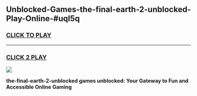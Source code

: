 
## Unblocked-Games-the-final-earth-2-unblocked-Play-Online-#uql5q
<h3>
<a href="https://premium.freeplayer.one?title=the-final-earth-2-unblocked&ref=27F">CLICK TO PLAY</a></h3>
<hr>

<h3>
<a href="https://premium.freeplayer.one?title=the-final-earth-2-unblocked&ref=27F">CLICK 2 PLAY</a>
  
</h3>

<a href="https://premium.freeplayer.one?title=the-final-earth-2-unblocked&ref=27F"><img src="https://clearcache.store/games.png"></a>


**the-final-earth-2-unblocked games unblocked: Your Gateway to Fun and Accessible Online Gaming**
